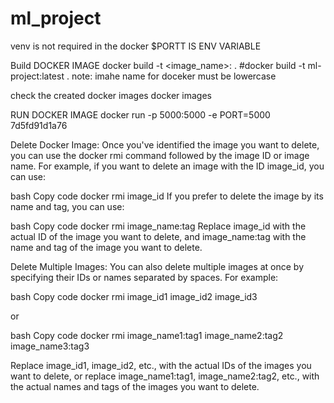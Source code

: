 # ml_project

venv is not required in the docker
$PORTT IS ENV VARIABLE 

Build DOCKER IMAGE
docker build -t <image_name>:<tagname> . #docker build -t ml-project:latest .
note: imahe name for doceker must be lowercase

check the created docker images 
docker images 

RUN DOCKER IMAGE 
docker run -p 5000:5000 -e PORT=5000 7d5fd91d1a76

Delete Docker Image:
Once you've identified the image you want to delete, you can use the docker rmi command followed by the image ID or image name. For example, if you want to delete an image with the ID image_id, you can use:

bash
Copy code
docker rmi image_id
If you prefer to delete the image by its name and tag, you can use:

bash
Copy code
docker rmi image_name:tag
Replace image_id with the actual ID of the image you want to delete, and image_name:tag with the name and tag of the image you want to delete.

Delete Multiple Images:
You can also delete multiple images at once by specifying their IDs or names separated by spaces. For example:

bash
Copy code
docker rmi image_id1 image_id2 image_id3

or

bash
Copy code
docker rmi image_name1:tag1 image_name2:tag2 image_name3:tag3

Replace image_id1, image_id2, etc., with the actual IDs of the images you want to delete, or replace image_name1:tag1, image_name2:tag2, etc., with the actual names and tags of the images you want to delete.